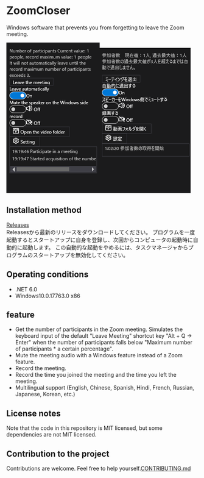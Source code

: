 # ZoomCloser

Windows software that prevents you from forgetting to leave the Zoom meeting.

![Sample](https://github.com/34j/ZoomCloser/blob/main/Example.png)![Sample](https://github.com/34j/ZoomCloser/blob/main/Example.ja.png)

## Installation method

[Releases](https://github.com/34j/ZoomCloser/releases)  
Releasesから最新のリリースをダウンロードしてください。 プログラムを一度起動するとスタートアップに自身を登録し、次回からコンピュータの起動時に自動的に起動します。
この自動的な起動をやめるには、タスクマネージャからプログラムのスタートアップを無効化してください。

## Operating conditions

-   .NET 6.0
-   Windows10.0.17763.0 x86

## feature

-   Get the number of participants in the Zoom meeting. Simulates the keyboard input of the default "Leave Meeting" shortcut key "Alt + Q → Enter" when the number of participants falls below "Maximum number of participants \* a certain percentage".
-   Mute the meeting audio with a Windows feature instead of a Zoom feature.
-   Record the meeting.
-   Record the time you joined the meeting and the time you left the meeting.
-   Multilingual support (English, Chinese, Spanish, Hindi, French, Russian, Japanese, Korean, etc.)

## License notes

Note that the code in this repository is MIT licensed, but some dependencies are not MIT licensed.

## Contribution to the project

Contributions are welcome. Feel free to help yourself.[CONTRIBUTING.md](https://github.com/34j/ZoomCloser/tree/main/.github/CONTRIBUTING.md)
